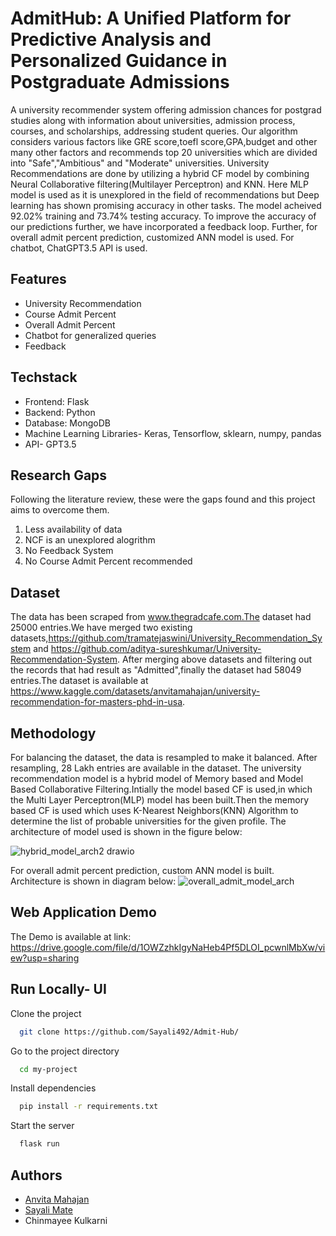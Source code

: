 # AdmitHub: A Unified Platform for Predictive Analysis and Personalized Guidance in Postgraduate Admissions


A university recommender system offering admission chances for postgrad studies along with information about universities, admission process, courses, and scholarships, addressing student queries. Our algorithm  considers various factors like GRE score,toefl score,GPA,budget and other many other factors and recommends top 20 universities which are divided into "Safe","Ambitious" and "Moderate" universities. University Recommendations are done by utilizing a hybrid CF model by combining Neural Collaborative filtering(Multilayer Perceptron) and KNN. Here MLP model is used as it is unexplored in the field of recommendations but Deep learning has shown promising accuracy in other tasks. The model acheived 92.02% training and 73.74% testing accuracy. To improve the accuracy of our predictions further, we have incorporated a feedback loop.
Further, for overall admit percent prediction, customized ANN model is used.
For chatbot, ChatGPT3.5 API is used.


## Features

- University Recommendation
- Course Admit Percent
- Overall Admit Percent
- Chatbot for generalized queries
- Feedback


## Techstack

- Frontend: Flask
- Backend: Python
- Database: MongoDB
- Machine Learning Libraries- Keras, Tensorflow, sklearn, numpy, pandas
- API- GPT3.5 

## Research Gaps
Following the literature review, these were the gaps found and this project aims to overcome them.
1. Less availability of data
2. NCF is an unexplored alogrithm
3. No Feedback System
4. No Course Admit Percent recommended

## Dataset
The data has been scraped from  www.thegradcafe.com.The dataset had 25000 entries.We have merged two existing datasets,https://github.com/tramatejaswini/University_Recommendation_System and https://github.com/aditya-sureshkumar/University-Recommendation-System. After merging above datasets and filtering out the records that had result as "Admitted",finally the dataset had 58049 entries.The dataset is available at https://www.kaggle.com/datasets/anvitamahajan/university-recommendation-for-masters-phd-in-usa. 

## Methodology
For balancing the dataset, the data is resampled to make it balanced. After resampling, 28 Lakh entries are available in the dataset.
The university recommendation model is a hybrid model of Memory based and Model Based Collaborative
Filtering.Intially the model based CF is used,in which the Multi Layer Perceptron(MLP) model has been built.Then the memory based CF is used which uses K-Nearest Neighbors(KNN) Algorithm to determine the list of probable universities for the given profile. The architecture of model used is shown in the figure below:

![hybrid_model_arch2 drawio](https://github.com/Sayali492/Admit-Hub/assets/78889572/b9d09596-23ae-4775-8253-b6d3321c16e6)

For overall admit percent prediction, custom ANN model is built. Architecture is shown in diagram below:
![overall_admit_model_arch](https://github.com/Sayali492/Admit-Hub/assets/78889572/683d0e84-4363-437b-8fed-4e714ee220d5)


## Web Application Demo
The Demo is available at link: https://drive.google.com/file/d/1OWZzhkIgyNaHeb4Pf5DLOI_pcwnlMbXw/view?usp=sharing 


## Run Locally- UI

Clone the project

```bash
  git clone https://github.com/Sayali492/Admit-Hub/
```

Go to the project directory

```bash
  cd my-project
```

Install dependencies

```bash
  pip install -r requirements.txt
```

Start the server

```bash
  flask run
```


## Authors

- [Anvita Mahajan](https://www.github.com/Anvita0305)
- [Sayali Mate](https://www.github.com/Sayali492)
- Chinmayee Kulkarni

